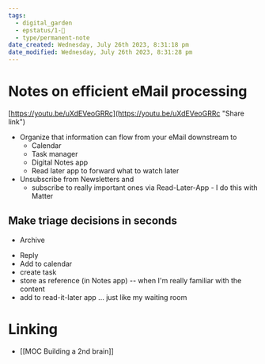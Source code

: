 ```yaml
---
tags:
  - digital_garden
  - epstatus/1-🌱
  - type/permanent-note
date_created: Wednesday, July 26th 2023, 8:31:18 pm
date_modified: Wednesday, July 26th 2023, 8:31:28 pm
---
```

# Notes on efficient eMail processing
[https://youtu.be/uXdEVeoGRRc](https://youtu.be/uXdEVeoGRRc "Share link")

+ Organize that information can flow from your eMail downstream to
	+ Calendar
	+ Task manager 
	+ Digital Notes app
	+ Read later app to forward what to watch later
+ Unsubscribe from Newsletters and 
	+ subscribe to really important ones via Read-Later-App - I do this with Matter

## Make triage decisions in seconds
* Archive
+ Reply
+ Add to calendar
+ create task
+ store as reference (in Notes app) -- when I'm really familiar with the content
+ add to read-it-later app  ... just like my waiting room

# Linking
+ [[MOC Building a 2nd brain]]


